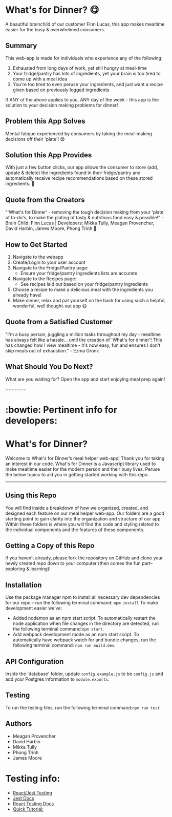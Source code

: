 
# What's for Dinner? :yum: #
A beautiful brainchild of our customer Finn Lucas, this app makes mealtime easier for the busy & overwhelmed consumers.
<!--
> This material was originally posted [here](http://www.quora.com/What-is-Amazons-approach-to-product-development-and-product-management). It is reproduced here for posterities sake.

There is an approach called "working backwards" that is widely used at Amazon. They work backwards from the customer, rather than starting with an idea for a product and trying to bolt customers onto it. While working backwards can be applied to any specific product decision, using this approach is especially important when developing new products or features.

For new initiatives a product manager typically starts by writing an internal press release announcing the finished product. The target audience for the press release is the new/updated product's customers, which can be retail customers or internal users of a tool or technology. Internal press releases are centered around the customer problem, how current solutions (internal or external) fail, and how the new product will blow away existing solutions.

If the benefits listed don't sound very interesting or exciting to customers, then perhaps they're not (and shouldn't be built). Instead, the product manager should keep iterating on the press release until they've come up with benefits that actually sound like benefits. Iterating on a press release is a lot less expensive than iterating on the product itself (and quicker!).

If the press release is more than a page and a half, it is probably too long. Keep it simple. 3-4 sentences for most paragraphs. Cut out the fat. Don't make it into a spec. You can accompany the press release with a FAQ that answers all of the other business or execution questions so the press release can stay focused on what the customer gets. My rule of thumb is that if the press release is hard to write, then the product is probably going to suck. Keep working at it until the outline for each paragraph flows.

Oh, and I also like to write press-releases in what I call "Oprah-speak" for mainstream consumer products. Imagine you're sitting on Oprah's couch and have just explained the product to her, and then you listen as she explains it to her audience. That's "Oprah-speak", not "Geek-speak".

Once the project moves into development, the press release can be used as a touchstone; a guiding light. The product team can ask themselves, "Are we building what is in the press release?" If they find they're spending time building things that aren't in the press release (overbuilding), they need to ask themselves why. This keeps product development focused on achieving the customer benefits and not building extraneous stuff that takes longer to build, takes resources to maintain, and doesn't provide real customer benefit (at least not enough to warrant inclusion in the press release).
 -->

## Summary ##
  This web-app is made for individuals who experience any of the following:
  1. Exhausted from long days of work, yet still hungry at meal-time
  2. Your fridge/pantry has lots of ingredients, yet your brain is too tired to come up with a meal idea
  3. You're too tired to even peruse your ingredients, and just want a recipe given based on previously logged ingredients

  If ANY of the above applies to you, ANY day of the week - this app is the solution to your decision making problems for dinner!

## Problem this App Solves ##
  Mental fatigue experienced by consumers by taking the meal-making decisions off their 'plate'! :sleepy:

## Solution this App Provides ##
  With just a few button clicks, our app allows the consumer to store (add, update & delete) the ingredients found in their fridge/pantry and automatically receive recipe recommendations based on these stored ingredients. :fork_and_knife:

## Quote from the Creators ##
  "'What's for Dinner' - removing the tough decision making from your 'plate' of to-do's, to make the plating of tasty & nutritious food easy & possible!" - Brain Child: Finn Lucas | Developers: Mikka Tully, Meagan Provencher, David Harbin, James Moore, Phong Trinh :wave:

## How to Get Started ##
  1. Navigate to the webapp
  2. Create/Login to your user account
  3. Navigate to the Fridge/Pantry page:
      * Ensure your fridge/pantry ingredients lists are accurate
  4. Navigate to the Recipes page:
      * See recipes laid out based on your fridge/pantry ingredients
  5. Choose a recipe to make a delicious meal with the ingredients you already have!
  6. Make dinner, relax and pat yourself on the back for using such a helpful, wonderful, well thought-out app :smiley:

## Quote from a Satisfied Customer ##
  "I'm a busy person, juggling a million tasks throughout my day - mealtime has always felt like a hassle... until the creation of 'What's for dinner'! This has changed how I view mealtime - it's now easy, fun and ensures I don't skip meals out of exhaustion." - Ezma Gronk

## What Should You Do Next? ##
  What are you waiting for? Open the app and start enjoying meal prep again!


=======
# :bowtie: Pertinent info for developers:

# What's for Dinner?
Welcome to What's for Dinner’s meal helper web-app! Thank you for taking an interest in our code. What's for Dinner is a Javascript library used to make mealtime easier for the modern person and their busy lives. Peruse the below topics to aid you in getting started working with this repo.
***

## Using this Repo
You will find inside a breakdown of how we organized, created, and designed each feature on our meal helper web-app. Our folders are a good starting point to gain clarity into the organization and structure of our app. Within these folders is where you will find the code and styling related to the individual components and the features of these components.

## Getting a Copy of this Repo
If you haven’t already, please fork the repository on GitHub and clone your newly created repo down to your computer (then comes the fun part– exploring & learning)!

## Installation
Use the package manager npm to install all necessary dev dependencies for our repo – run the following terminal command: `npm install`
To make development easier we’ve:
  * Added nodemon as an npm start script. To automatically restart the node application when file changes in the directory are detected, run the following terminal command:`npm start`.
  * Add webpack development mode as an npm start script. To automatically have webpack watch for and bundle changes, run the following terminal command: `npm run build:dev`.

## API Configuration
Inside the 'database' folder, update `config.example.js` to be `config.js` and add your Postgres information to `module.exports`.


## Testing
To run the testing files, run the following terminal command:`npm run test`

## Authors
- Meagan Provencher
- David Harbin
- Mikka Tully
- Phong Trinh
- James Moore


# Testing info:

- [React/Jest Testing](https://www.robinwieruch.de/react-testing-jest)
- [Jest Docs](https://jestjs.io/docs/getting-started)
- [React Testing Docs](https://testing-library.com/docs/react-testing-library/api/)
- [Quick Tutorial:](https://www.youtube.com/watch?v=3e1GHCA3GP0)
